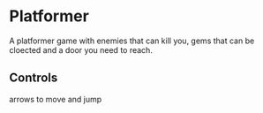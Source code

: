 # Platformer
A platformer game with enemies that can kill you, gems that can be cloected and a door you need to reach.
## Controls
arrows to move and jump
